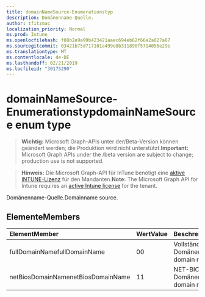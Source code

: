 ```yaml
---
title: domainNameSource-Enumerationstyp
description: Domänenname-Quelle.
author: tfitzmac
localization_priority: Normal
ms.prod: Intune
ms.openlocfilehash: f88b2e9a99b423421aaec694eb62f66a2a827a87
ms.sourcegitcommit: 03421b75d717101a499e0b311890f5714056e29e
ms.translationtype: MT
ms.contentlocale: de-DE
ms.lasthandoff: 02/21/2019
ms.locfileid: "30175290"
---
```

# <a name="domainnamesource-enum-type"></a><span data-ttu-id="ad20d-103">domainNameSource-Enumerationstyp</span><span class="sxs-lookup"><span data-stu-id="ad20d-103">domainNameSource enum type</span></span>

> <span data-ttu-id="ad20d-104">**Wichtig:** Microsoft Graph-APIs unter der/Beta-Version können geändert werden; die Produktion wird nicht unterstützt.</span><span class="sxs-lookup"><span data-stu-id="ad20d-104">**Important:** Microsoft Graph APIs under the /beta version are subject to change; production use is not supported.</span></span>

> <span data-ttu-id="ad20d-105">**Hinweis:** Die Microsoft Graph-API für InTune benötigt eine [aktive INTUNE-Lizenz](https://go.microsoft.com/fwlink/?linkid=839381) für den Mandanten.</span><span class="sxs-lookup"><span data-stu-id="ad20d-105">**Note:** The Microsoft Graph API for Intune requires an [active Intune license](https://go.microsoft.com/fwlink/?linkid=839381) for the tenant.</span></span>

<span data-ttu-id="ad20d-106">Domänenname-Quelle.</span><span class="sxs-lookup"><span data-stu-id="ad20d-106">Domainname source.</span></span>

## <a name="members"></a><span data-ttu-id="ad20d-107">Elemente</span><span class="sxs-lookup"><span data-stu-id="ad20d-107">Members</span></span>
|<span data-ttu-id="ad20d-108">Element</span><span class="sxs-lookup"><span data-stu-id="ad20d-108">Member</span></span>|<span data-ttu-id="ad20d-109">Wert</span><span class="sxs-lookup"><span data-stu-id="ad20d-109">Value</span></span>|<span data-ttu-id="ad20d-110">Beschreibung</span><span class="sxs-lookup"><span data-stu-id="ad20d-110">Description</span></span>|
|:---|:---|:---|
|<span data-ttu-id="ad20d-111">fullDomainName</span><span class="sxs-lookup"><span data-stu-id="ad20d-111">fullDomainName</span></span>|<span data-ttu-id="ad20d-112">0</span><span class="sxs-lookup"><span data-stu-id="ad20d-112">0</span></span>|<span data-ttu-id="ad20d-113">Vollständiger Domänenname.</span><span class="sxs-lookup"><span data-stu-id="ad20d-113">Full domain name.</span></span>|
|<span data-ttu-id="ad20d-114">netBiosDomainName</span><span class="sxs-lookup"><span data-stu-id="ad20d-114">netBiosDomainName</span></span>|<span data-ttu-id="ad20d-115">1</span><span class="sxs-lookup"><span data-stu-id="ad20d-115">1</span></span>|<span data-ttu-id="ad20d-116">NET-BIOS-Domänennamen.</span><span class="sxs-lookup"><span data-stu-id="ad20d-116">net bios domain name.</span></span>|




